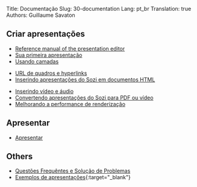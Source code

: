 Title: Documentação
Slug: 30-documentation
Lang: pt_br
Translation: true
Authors: Guillaume Savaton

## Criar apresentações

* [Reference manual of the presentation editor](|filename|ui.md)
* [Sua primeira apresentação](|filename|tutorial-first.md)
* [Usando camadas](|filename|tutorial-layers.md)
<!-- * [Efeitos de transição](|filename|tutorial-transitions.md) -->
* [URL de quadros e hyperlinks](|filename|tutorial-links.md)
* [Inserindo apresentações do Sozi em documentos HTML](|filename|tutorial-embedding.md)
<!-- * [Exibindo e ocultando objetos](|filename|tutorial-showing-hiding.md) -->
* [Inserindo vídeo e áudio](|filename|tutorial-media.md)
* [Convertendo apresentações do Sozi para PDF ou vídeo](|filename|tutorial-converting.md)
* [Melhorando a performance de renderização](|filename|tutorial-performance.md)

## Apresentar

* [Apresentar](|filename|play.md)

## Others

* [Questões Frequêntes e Solução de Problemas](|filename|faq.md)
* [Exemplos de apresentações](https://sozi-projects.github.io/Sozi-demos){:target="_blank"}
